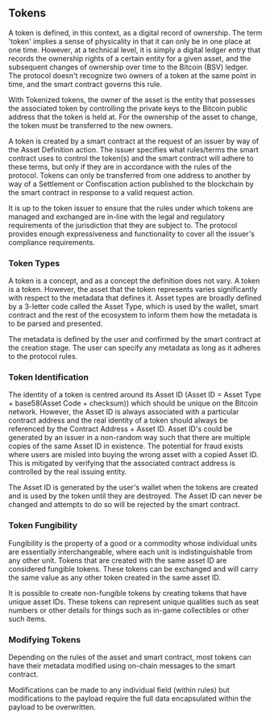 ## Tokens

A token is defined, in this context, as a digital record of ownership.  The term 'token' implies a sense of physicality in that it can only be in one place at one time. However, at a technical level, it is simply a digital ledger entry that records the ownership rights of a certain entity for a given asset, and the subsequent changes of ownership over time to the Bitcoin (BSV) ledger.  The protocol doesn't recognize two owners of a token at the same point in time, and the smart contract governs this rule.  

With Tokenized tokens, the owner of the asset is the entity that possesses the associated token by controlling the private keys to the Bitcoin public address that the token is held at. For the ownership of the asset to change, the token must be transferred to the new owners. 

A token is created by a smart contract at the request of an issuer by way of the Asset Definition action. The issuer specifies what rules/terms the smart contract uses to control the token(s) and the smart contract will adhere to these terms, but only if they are in accordance with the rules of the protocol.  Tokens can only be transferred from one address to another by way of a Settlement or Confiscation action published to the blockchain by the smart contract in response to a valid request action.

It is up to the token issuer to ensure that the rules under which tokens are managed and exchanged are in-line with the legal and regulatory requirements of the jurisdiction that they are subject to.  The protocol provides enough expressiveness and functionality to cover all the issuer's compliance requirements.

### Token Types

A token is a concept, and as a concept the definition does not vary.  A token is a token.  However, the asset that the token represents varies significantly with respect to the metadata that defines it. Asset types are broadly defined by a 3-letter code called the Asset Type, which is used by the wallet, smart contract and the rest of the ecosystem to inform them how the metadata is to be parsed and presented.

The metadata is defined by the user and confirmed by the smart contract at the creation stage. The user can specify any metadata as long as it adheres to the protocol rules.

### Token Identification

The identity of a token is centred around its Asset ID (Asset ID = Asset Type + base58(Asset Code + checksum)) which should be unique on the Bitcoin network. However, the Asset ID is always associated with a particular contract address and the real identity of a token should always be referenced by the Contract Address + Asset ID.  Asset ID's could be generated by an issuer in a non-random way such that there are multiple copies of the same Asset ID in existence.  The potential for fraud exists where users are misled into buying the wrong asset with a copied Asset ID.  This is mitigated by verifying that the associated contract address is controlled by the real issuing entity.

The Asset ID is generated by the user's wallet when the tokens are created and is used by the token until they are destroyed.  The Asset ID can never be changed and attempts to do so will be rejected by the smart contract.

### Token Fungibility

Fungibility is the property of a good or a commodity whose individual units are essentially interchangeable, where each unit is indistinguishable from any other unit. Tokens that are created with the same asset ID are considered fungible tokens. These tokens can be exchanged and will carry the same value as any other token created in the same asset ID.

It is possible to create non-fungible tokens by creating tokens that have unique asset IDs. These tokens can represent unique qualities such as seat numbers or other details for things such as in-game collectibles or other such items.

### Modifying Tokens

Depending on the rules of the asset and smart contract, most tokens can have their metadata modified using on-chain messages to the smart contract.

Modifications can be made to any individual field (within rules) but modifications to the payload require the full data encapsulated within the payload to be overwritten.
